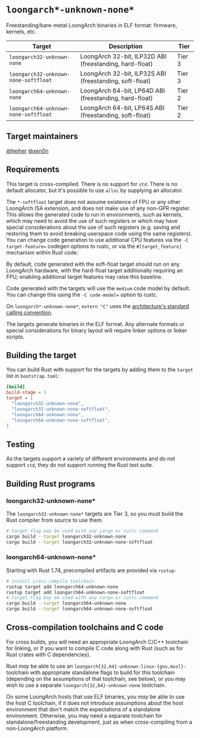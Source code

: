 # `loongarch*-unknown-none*`

Freestanding/bare-metal LoongArch binaries in ELF format: firmware, kernels, etc.

| Target | Description | Tier |
|--------|-------------|------|
| `loongarch32-unknown-none` | LoongArch 32-bit, ILP32D ABI (freestanding, hard-float) | Tier 3 |
| `loongarch32-unknown-none-softfloat` | LoongArch 32-bit, ILP32S ABI (freestanding, soft-float) | Tier 3 |
| `loongarch64-unknown-none` | LoongArch 64-bit, LP64D ABI (freestanding, hard-float) | Tier 2 |
| `loongarch64-unknown-none-softfloat` | LoongArch 64-bit, LP64S ABI (freestanding, soft-float) | Tier 2 |

## Target maintainers

[@heiher](https://github.com/heiher)
[@xen0n](https://github.com/xen0n)

## Requirements

This target is cross-compiled. There is no support for `std`. There is no
default allocator, but it's possible to use `alloc` by supplying an allocator.

The `*-softfloat` target does not assume existence of FPU or any other LoongArch
ISA extension, and does not make use of any non-GPR register.
This allows the generated code to run in environments, such as kernels, which
may need to avoid the use of such registers or which may have special considerations
about the use of such registers (e.g. saving and restoring them to avoid breaking
userspace code using the same registers). You can change code generation to use
additional CPU features via the `-C target-feature=` codegen options to rustc, or
via the `#[target_feature]` mechanism within Rust code.

By default, code generated with the soft-float target should run on any
LoongArch hardware, with the hard-float target additionally requiring an FPU;
enabling additional target features may raise this baseline.

Code generated with the targets will use the `medium` code model by default.
You can change this using the `-C code-model=` option to rustc.

On `loongarch*-unknown-none*`, `extern "C"` uses the [architecture's standard calling convention][lapcs].

[lapcs]: https://github.com/loongson/la-abi-specs/blob/release/lapcs.adoc

The targets generate binaries in the ELF format. Any alternate formats or
special considerations for binary layout will require linker options or linker
scripts.

## Building the target

You can build Rust with support for the targets by adding them to the `target`
list in `bootstrap.toml`:

```toml
[build]
build-stage = 1
target = [
  "loongarch32-unknown-none",
  "loongarch32-unknown-none-softfloat",
  "loongarch64-unknown-none",
  "loongarch64-unknown-none-softfloat",
]
```

## Testing

As the targets support a variety of different environments and do not support
`std`, they do not support running the Rust test suite.

## Building Rust programs

### loongarch32-unknown-none*

The `loongarch32-unknown-none*` targets are Tier 3, so you must build the Rust
compiler from source to use them.

```sh
# target flag may be used with any cargo or rustc command
cargo build --target loongarch32-unknown-none
cargo build --target loongarch32-unknown-none-softfloat
```

### loongarch64-unknown-none*

Starting with Rust 1.74, precompiled artifacts are provided via `rustup`:

```sh
# install cross-compile toolchain
rustup target add loongarch64-unknown-none
rustup target add loongarch64-unknown-none-softfloat
# target flag may be used with any cargo or rustc command
cargo build --target loongarch64-unknown-none
cargo build --target loongarch64-unknown-none-softfloat
```

## Cross-compilation toolchains and C code

For cross builds, you will need an appropriate LoongArch C/C++ toolchain for
linking, or if you want to compile C code along with Rust (such as for Rust
crates with C dependencies).

Rust *may* be able to use an `loongarch{32,64}-unknown-linux-{gnu,musl}-` toolchain with
appropriate standalone flags to build for this toolchain (depending on the assumptions
of that toolchain, see below), or you may wish to use a separate
`loongarch{32,64}-unknown-none` toolchain.

On some LoongArch hosts that use ELF binaries, you *may* be able to use the host
C toolchain, if it does not introduce assumptions about the host environment
that don't match the expectations of a standalone environment. Otherwise, you
may need a separate toolchain for standalone/freestanding development, just as
when cross-compiling from a non-LoongArch platform.
